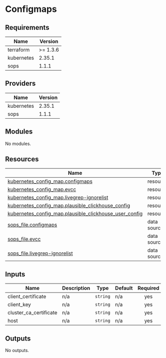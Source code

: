 # Configmaps


<!-- BEGIN_TF_DOCS -->
## Requirements

| Name | Version |
|------|---------|
| terraform | >= 1.3.6 |
| kubernetes | 2.35.1 |
| sops | 1.1.1 |

## Providers

| Name | Version |
|------|---------|
| kubernetes | 2.35.1 |
| sops | 1.1.1 |

## Modules

No modules.

## Resources

| Name | Type |
|------|------|
| [kubernetes_config_map.configmaps](https://registry.terraform.io/providers/hashicorp/kubernetes/2.35.1/docs/resources/config_map) | resource |
| [kubernetes_config_map.evcc](https://registry.terraform.io/providers/hashicorp/kubernetes/2.35.1/docs/resources/config_map) | resource |
| [kubernetes_config_map.livegrep-ignorelist](https://registry.terraform.io/providers/hashicorp/kubernetes/2.35.1/docs/resources/config_map) | resource |
| [kubernetes_config_map.plausible_clickhouse_config](https://registry.terraform.io/providers/hashicorp/kubernetes/2.35.1/docs/resources/config_map) | resource |
| [kubernetes_config_map.plausible_clickhouse_user_config](https://registry.terraform.io/providers/hashicorp/kubernetes/2.35.1/docs/resources/config_map) | resource |
| [sops_file.configmaps](https://registry.terraform.io/providers/carlpett/sops/1.1.1/docs/data-sources/file) | data source |
| [sops_file.evcc](https://registry.terraform.io/providers/carlpett/sops/1.1.1/docs/data-sources/file) | data source |
| [sops_file.livegrep-ignorelist](https://registry.terraform.io/providers/carlpett/sops/1.1.1/docs/data-sources/file) | data source |

## Inputs

| Name | Description | Type | Default | Required |
|------|-------------|------|---------|:--------:|
| client\_certificate | n/a | `string` | n/a | yes |
| client\_key | n/a | `string` | n/a | yes |
| cluster\_ca\_certificate | n/a | `string` | n/a | yes |
| host | n/a | `string` | n/a | yes |

## Outputs

No outputs.
<!-- END_TF_DOCS -->
